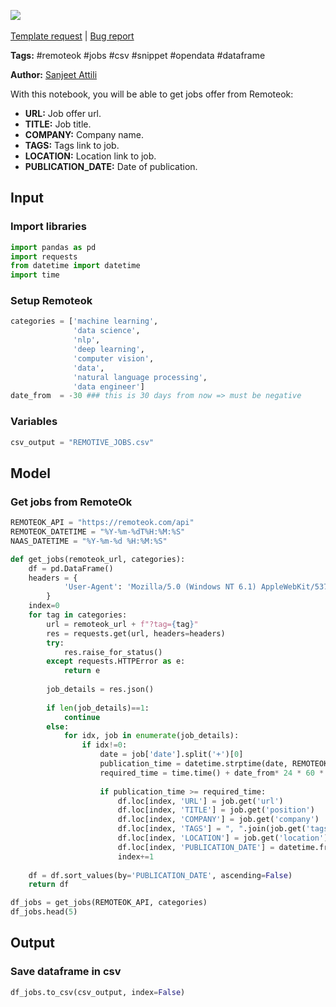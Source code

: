 <a href="https://app.naas.ai/user-redirect/naas/downloader?url=https://raw.githubusercontent.com/jupyter-naas/awesome-notebooks/master/Remoteok/Remoteok_Get_jobs_from_categories.ipynb" target="_parent"><img src="https://naasai-public.s3.eu-west-3.amazonaws.com/open_in_naas.svg"/></a><br><br><a href="https://github.com/jupyter-naas/awesome-notebooks/issues/new?assignees=&labels=&template=template-request.md&title=Tool+-+Action+of+the+notebook+">Template request</a> | <a href="https://github.com/jupyter-naas/awesome-notebooks/issues/new?assignees=&labels=bug&template=bug_report.md&title=Remoteok+-+Get+jobs+from+categories:+Error+short+description">Bug report</a>

**Tags:** #remoteok #jobs #csv #snippet #opendata #dataframe

**Author:** [Sanjeet Attili](https://www.linkedin.com/in/sanjeet-attili-760bab190/)

With this notebook, you will be able to get jobs offer from Remoteok:
- **URL:** Job offer url.
- **TITLE:** Job title.
- **COMPANY:** Company name.
- **TAGS:** Tags link to job.
- **LOCATION:** Location link to job.
- **PUBLICATION_DATE:** Date of publication.

## Input

### Import libraries


```python
import pandas as pd
import requests
from datetime import datetime
import time
```

### Setup Remoteok


```python
categories = ['machine learning',
              'data science',
              'nlp',
              'deep learning',
              'computer vision',
              'data',
              'natural language processing',
              'data engineer']
date_from  = -30 ### this is 30 days from now => must be negative
```

### Variables


```python
csv_output = "REMOTIVE_JOBS.csv"
```

## Model

### Get jobs from RemoteOk


```python
REMOTEOK_API = "https://remoteok.com/api"
REMOTEOK_DATETIME = "%Y-%m-%dT%H:%M:%S"
NAAS_DATETIME = "%Y-%m-%d %H:%M:%S"

def get_jobs(remoteok_url, categories):
    df = pd.DataFrame()
    headers = {
            'User-Agent': 'Mozilla/5.0 (Windows NT 6.1) AppleWebKit/537.36 (KHTML, like Gecko) Chrome/41.0.2228.0 Safari/537.36',
        }
    index=0
    for tag in categories:
        url = remoteok_url + f"?tag={tag}"
        res = requests.get(url, headers=headers)
        try:
            res.raise_for_status()
        except requests.HTTPError as e:
            return e
        
        job_details = res.json()
        
        if len(job_details)==1:
            continue
        else:
            for idx, job in enumerate(job_details):
                if idx!=0:
                    date = job['date'].split('+')[0]
                    publication_time = datetime.strptime(date, REMOTEOK_DATETIME).timestamp()
                    required_time = time.time() + date_from* 24 * 60 * 60  ### time in seconds
                    
                    if publication_time >= required_time:
                        df.loc[index, 'URL'] = job.get('url')
                        df.loc[index, 'TITLE'] = job.get('position')
                        df.loc[index, 'COMPANY'] = job.get('company')
                        df.loc[index, 'TAGS'] = ", ".join(job.get('tags'))
                        df.loc[index, 'LOCATION'] = job.get('location')
                        df.loc[index, 'PUBLICATION_DATE'] = datetime.fromtimestamp(publication_time).strftime(NAAS_DATETIME)
                        index+=1
                        
    df = df.sort_values(by='PUBLICATION_DATE', ascending=False)
    return df

df_jobs = get_jobs(REMOTEOK_API, categories)
df_jobs.head(5)
```

## Output

### Save dataframe in csv


```python
df_jobs.to_csv(csv_output, index=False)
```
